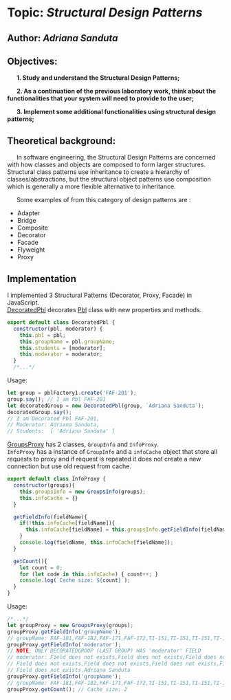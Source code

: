 # Topic: *Structural Design Patterns*

## Author: *Adriana Sanduta*

## Objectives:
&ensp; &ensp; __1. Study and understand the Structural Design Patterns;__

&ensp; &ensp; __2. As a continuation of the previous laboratory work, think about the functionalities that your system will need to provide to the user;__

&ensp; &ensp; __3. Implement some additional functionalities using structural design patterns;__

## Theoretical background:
&ensp; &ensp; In software engineering, the Structural Design Patterns are concerned with how classes and objects are composed to form larger structures. Structural class patterns use inheritance to create a hierarchy of classes/abstractions, but the structural object patterns use composition which is generally a more flexible alternative to inheritance.

&ensp; &ensp; Some examples of from this category of design patterns are :

   * Adapter
   * Bridge
   * Composite
   * Decorator
   * Facade
   * Flyweight
   * Proxy
   
## Implementation

I implemented 3 Structural Patterns (Decorator, Proxy, Facade) in JavaScript.  
[DecoratedPbl](src/StructuralPatterns/DecorantedPbl.js) decorates [Pbl](src/CreationalPatterns/Pbl.js) class with new properties and methods.

```javascript
export default class DecoratedPbl {
  constructor(pbl, moderator) {
    this.pbl = pbl;
    this.groupName = pbl.groupName;
    this.students = [moderator];
    this.moderator = moderator;
  }
  /*...*/
```

Usage:

```javascript
let group = pblFactory1.create('FAF-201');
group.say(); // I am Pbl FAF-201
let decoratedGroup = new DecoratedPbl(group, `Adriana Sanduta`);
decoratedGroup.say();
// I am Decorated Pbl FAF-201,
// Moderator: Adriana Sanduta,
// Students:  [ 'Adriana Sanduta' ]
```

[GroupsProxy](src/StructuralPatterns/GroupsProxy.js) has 2 classes, `GroupInfo` and `InfoProxy`.  
`InfoProxy` has a instance of `GroupInfo` and a `infoCache` object that store all requests to proxy and if request is repeated it does not create a new connection but use old request from cache.

```javascript
export default class InfoProxy {
  constructor(groups){
    this.groupsInfo = new GroupsInfo(groups);
    this.infoCache = {}
  }

  getFieldInfo(fieldName){
    if(!this.infoCache[fieldName]){
      this.infoCache[fieldName] = this.groupsInfo.getFieldInfo(fieldName);
    }
    console.log(fieldName, this.infoCache[fieldName]);
  }

  getCount(){
    let count = 0;
    for (let code in this.infoCache) { count++; }
    console.log(`Cache size: ${count}`);
  }
}
```

Usage:

```javascript
/*...*/
let groupProxy = new GroupsProxy(groups);
groupProxy.getFieldInfo('groupName');
// groupName: FAF-181,FAF-182,FAF-171,FAF-172,TI-151,TI-151,TI-151,TI-151,FAF-183 Prototype,FAF-201
groupProxy.getFieldInfo('moderator');
// NOTE: ONLY DECORATEDGROUP (LAST GROUP) HAS 'moderator' FIELD
// moderator: Field does not exists,Field does not exists,Field does not exists,Field does not exists,
// Field does not exists,Field does not exists,Field does not exists,Field does not exists,
// Field does not exists,Adriana Sanduta
groupProxy.getFieldInfo('groupName');
// groupName: FAF-181,FAF-182,FAF-171,FAF-172,TI-151,TI-151,TI-151,TI-151,FAF-183 Prototype,FAF-201
groupProxy.getCount(); // Cache size: 2
```

